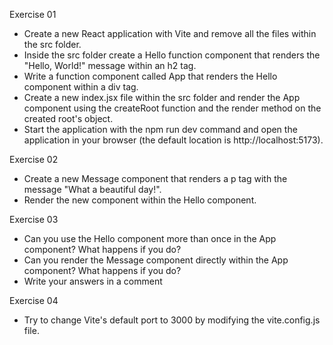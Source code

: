 Exercise 01
- Create a new React application with Vite and remove all the files within the src folder. 
- Inside the src folder create a Hello function component that renders the "Hello, World!" message within an h2 tag.
- Write a function component called App that renders the Hello component within a div tag.
- Create a new index.jsx file within the src folder and render the App component using the createRoot function and the render method on the created root's object.
- Start the application with the npm run dev command and open the application in your browser (the default location is http://localhost:5173).

Exercise 02
- Create a new Message component that renders a p tag with the message "What a beautiful day!".
- Render the new component within the Hello component.

Exercise 03
- Can you use the Hello component more than once in the App component? What happens if you do?
- Can you render the Message component directly within the App component? What happens if you do?
- Write your answers in a comment

Exercise 04
- Try to change Vite's default port to 3000 by modifying the vite.config.js file.
